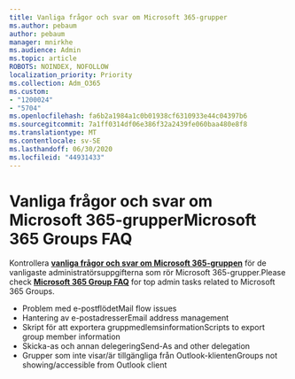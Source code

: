 ```yaml
---
title: Vanliga frågor och svar om Microsoft 365-grupper
ms.author: pebaum
author: pebaum
manager: mnirkhe
ms.audience: Admin
ms.topic: article
ROBOTS: NOINDEX, NOFOLLOW
localization_priority: Priority
ms.collection: Adm_O365
ms.custom:
- "1200024"
- "5704"
ms.openlocfilehash: fa6b2a1984a1c0b01938cf6310933e44c04397b6
ms.sourcegitcommit: 7a1ff0314df06e386f32a2439fe060baa480e8f8
ms.translationtype: MT
ms.contentlocale: sv-SE
ms.lasthandoff: 06/30/2020
ms.locfileid: "44931433"
---
```

# <a name="microsoft-365-groups-faq"></a><span data-ttu-id="54a6a-102">Vanliga frågor och svar om Microsoft 365-grupper</span><span class="sxs-lookup"><span data-stu-id="54a6a-102">Microsoft 365 Groups FAQ</span></span>

<span data-ttu-id="54a6a-103">Kontrollera **[vanliga frågor och svar om Microsoft 365-gruppen](https://aka.ms/M365GroupsFAQ)** för de vanligaste administratörsuppgifterna som rör Microsoft 365-grupper.</span><span class="sxs-lookup"><span data-stu-id="54a6a-103">Please check **[Microsoft 365 Group FAQ](https://aka.ms/M365GroupsFAQ)** for top admin tasks related to Microsoft 365 Groups.</span></span>

- <span data-ttu-id="54a6a-104">Problem med e-postflödet</span><span class="sxs-lookup"><span data-stu-id="54a6a-104">Mail flow issues</span></span>
- <span data-ttu-id="54a6a-105">Hantering av e-postadresser</span><span class="sxs-lookup"><span data-stu-id="54a6a-105">Email address management</span></span>
- <span data-ttu-id="54a6a-106">Skript för att exportera gruppmedlemsinformation</span><span class="sxs-lookup"><span data-stu-id="54a6a-106">Scripts to export group member information</span></span>
- <span data-ttu-id="54a6a-107">Skicka-as och annan delegering</span><span class="sxs-lookup"><span data-stu-id="54a6a-107">Send-As and other delegation</span></span>
- <span data-ttu-id="54a6a-108">Grupper som inte visar/är tillgängliga från Outlook-klienten</span><span class="sxs-lookup"><span data-stu-id="54a6a-108">Groups not showing/accessible from Outlook client</span></span>